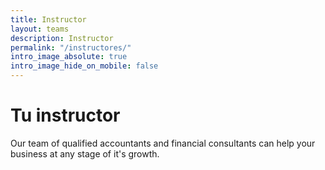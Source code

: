 ```yaml
---
title: Instructor
layout: teams
description: Instructor
permalink: "/instructores/"
intro_image_absolute: true
intro_image_hide_on_mobile: false
---
```


# Tu instructor

Our team of qualified accountants and financial consultants can help your business at any stage of it's growth.
